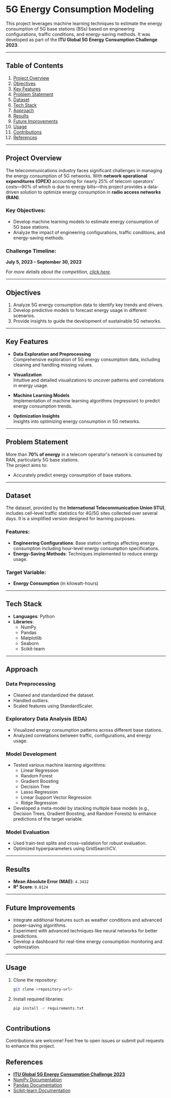 # 5G Energy Consumption Modeling

This project leverages machine learning techniques to estimate the energy consumption of 5G base stations (BSs) based on engineering configurations, traffic conditions, and energy-saving methods. It was developed as part of the **ITU Global 5G Energy Consumption Challenge 2023**.

---

## Table of Contents
1. [Project Overview](#project-overview)
2. [Objectives](#objectives)
3. [Key Features](#key-features)
4. [Problem Statement](#problem-statement)
5. [Dataset](#dataset)
6. [Tech Stack](#tech-stack)
7. [Approach](#approach)
8. [Results](#results)
9. [Future Improvements](#future-improvements)
10. [Usage](#usage)
11. [Contributions](#contributions)
12. [References](#references)

---

## Project Overview

The telecommunications industry faces significant challenges in managing the energy consumption of 5G networks. With **network operational expenditures (OPEX)** accounting for nearly 25% of telecom operators' costs—90% of which is due to energy bills—this project provides a data-driven solution to optimize energy consumption in **radio access networks (RAN)**.

### Key Objectives:
- Develop machine learning models to estimate energy consumption of 5G base stations.  
- Analyze the impact of engineering configurations, traffic conditions, and energy-saving methods.  

### Challenge Timeline:  
**July 5, 2023 – September 30, 2023**  

_For more details about the competition, [click here](#)._  

---

## Objectives

1. Analyze 5G energy consumption data to identify key trends and drivers.
2. Develop predictive models to forecast energy usage in different scenarios.
3. Provide insights to guide the development of sustainable 5G networks.

---

## Key Features

- **Data Exploration and Preprocessing**  
  Comprehensive exploration of 5G energy consumption data, including cleaning and handling missing values.

- **Visualization**  
  Intuitive and detailed visualizations to uncover patterns and correlations in energy usage.

- **Machine Learning Models**  
  Implementation of machine learning algorithms (regression) to predict energy consumption trends.

- **Optimization Insights**  
  Insights into optimizing energy consumption in 5G networks.

---

## Problem Statement
More than **70% of energy** in a telecom operator's network is consumed by RAN, particularly 5G base stations.  
The project aims to:
- Accurately predict energy consumption of base stations.   

---

## Dataset
The dataset, provided by the **International Telecommunication Union (ITU)**, includes cell-level traffic statistics for 4G/5G sites collected over several days. It is a simplified version designed for learning purposes.

### Features:
 - **Engineering Configurations**: Base station settings affecting energy consumption including hour-level energy consumption specifications.
- **Energy-Saving Methods**: Techniques implemented to reduce energy usage.  

### Target Variable:
- **Energy Consumption** (in kilowatt-hours)  

---

## Tech Stack
- **Languages**: Python  
- **Libraries**:  
  - NumPy  
  - Pandas  
  - Matplotlib  
  - Seaborn  
  - Scikit-learn  

---

## Approach
### Data Preprocessing
- Cleaned and standardized the dataset.  
- Handled outliers.  
- Scaled features using StandardScaler.  

### Exploratory Data Analysis (EDA)
- Visualized energy consumption patterns across different base stations.  
- Analyzed correlations between traffic, configurations, and energy usage.  

### Model Development
- Tested various machine learning algorithms:  
  - Linear Regression  
  - Random Forest  
  - Gradient Boosting
  - Decision Tree
  - Lasso Regression
  - Linear Support Vector Regression
  - Ridge Regression
- Developed a meta-model by stacking multiple base models (e.g., Decision Trees, Gradient Boosting, and Random Forests) to enhance predictions of the target variable. 

### Model Evaluation
- Used train-test splits and cross-validation for robust evaluation.  
- Optimized hyperparameters using GridSearchCV.  

---

## Results

- **Mean Absolute Error (MAE)**: `4.3432`  
- **R² Score**: `0.8124`

---

## Future Improvements
- Integrate additional features such as weather conditions and advanced power-saving algorithms.  
- Experiment with advanced techniques like neural networks for better predictions.  
- Develop a dashboard for real-time energy consumption monitoring and optimization.  

---

## Usage

1. Clone the repository:
   ```bash
   git clone <repository-url>
   
2. Install required libraries:
   ```bash
   pip install -r requirements.txt

   

## Contributions
  Contributions are welcome! Feel free to open issues or submit pull requests to enhance this project.

## References
- [ **ITU Global 5G Energy Consumption Challenge 2023**](https://challenge.aiforgood.itu.int/match/matchitem/83)  
- [NumPy Documentation](https://numpy.org/doc/)  
- [Pandas Documentation](https://pandas.pydata.org/docs/)  
- [Scikit-learn Documentation](https://scikit-learn.org/stable/documentation.html)




































